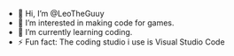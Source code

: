 - 👋 Hi, I’m @LeoTheGuuy
- 👀 I’m interested in making code for games.
- 🌱 I’m currently learning coding.
- ⚡ Fun fact: The coding studio i use is Visual Studio Code

<!---
LeoTheGuuy/LeoTheGuuy is a ✨ special ✨ repository because its `README.md` (this file) appears on your GitHub profile.
You can click the Preview link to take a look at your changes.
--->
